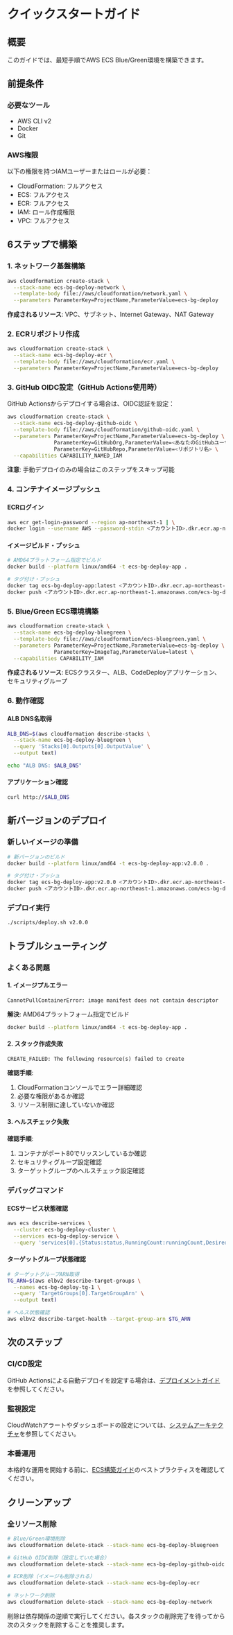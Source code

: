 # クイックスタートガイド

## 概要
このガイドでは、最短手順でAWS ECS Blue/Green環境を構築できます。

## 前提条件

### 必要なツール
- AWS CLI v2
- Docker
- Git

### AWS権限
以下の権限を持つIAMユーザーまたはロールが必要：
- CloudFormation: フルアクセス
- ECS: フルアクセス
- ECR: フルアクセス
- IAM: ロール作成権限
- VPC: フルアクセス

## 6ステップで構築

### 1. ネットワーク基盤構築
```bash
aws cloudformation create-stack \
  --stack-name ecs-bg-deploy-network \
  --template-body file://aws/cloudformation/network.yaml \
  --parameters ParameterKey=ProjectName,ParameterValue=ecs-bg-deploy
```

**作成されるリソース**: VPC、サブネット、Internet Gateway、NAT Gateway

### 2. ECRリポジトリ作成
```bash
aws cloudformation create-stack \
  --stack-name ecs-bg-deploy-ecr \
  --template-body file://aws/cloudformation/ecr.yaml \
  --parameters ParameterKey=ProjectName,ParameterValue=ecs-bg-deploy
```

### 3. GitHub OIDC設定（GitHub Actions使用時）
GitHub Actionsからデプロイする場合は、OIDC認証を設定：

```bash
aws cloudformation create-stack \
  --stack-name ecs-bg-deploy-github-oidc \
  --template-body file://aws/cloudformation/github-oidc.yaml \
  --parameters ParameterKey=ProjectName,ParameterValue=ecs-bg-deploy \
               ParameterKey=GitHubOrg,ParameterValue=<あなたのGitHubユーザー名またはOrg> \
               ParameterKey=GitHubRepo,ParameterValue=<リポジトリ名> \
  --capabilities CAPABILITY_NAMED_IAM
```

**注意**: 手動デプロイのみの場合はこのステップをスキップ可能

### 4. コンテナイメージプッシュ

#### ECRログイン
```bash
aws ecr get-login-password --region ap-northeast-1 | \
docker login --username AWS --password-stdin <アカウントID>.dkr.ecr.ap-northeast-1.amazonaws.com
```

#### イメージビルド・プッシュ
```bash
# AMD64プラットフォーム指定でビルド
docker build --platform linux/amd64 -t ecs-bg-deploy-app .

# タグ付け・プッシュ
docker tag ecs-bg-deploy-app:latest <アカウントID>.dkr.ecr.ap-northeast-1.amazonaws.com/ecs-bg-deploy-app:latest
docker push <アカウントID>.dkr.ecr.ap-northeast-1.amazonaws.com/ecs-bg-deploy-app:latest
```

### 5. Blue/Green ECS環境構築
```bash
aws cloudformation create-stack \
  --stack-name ecs-bg-deploy-bluegreen \
  --template-body file://aws/cloudformation/ecs-bluegreen.yaml \
  --parameters ParameterKey=ProjectName,ParameterValue=ecs-bg-deploy \
               ParameterKey=ImageTag,ParameterValue=latest \
  --capabilities CAPABILITY_IAM
```

**作成されるリソース**: ECSクラスター、ALB、CodeDeployアプリケーション、セキュリティグループ

### 6. 動作確認

#### ALB DNS名取得
```bash
ALB_DNS=$(aws cloudformation describe-stacks \
  --stack-name ecs-bg-deploy-bluegreen \
  --query 'Stacks[0].Outputs[0].OutputValue' \
  --output text)

echo "ALB DNS: $ALB_DNS"
```

#### アプリケーション確認
```bash
curl http://$ALB_DNS
```

## 新バージョンのデプロイ

### 新しいイメージの準備
```bash
# 新バージョンのビルド
docker build --platform linux/amd64 -t ecs-bg-deploy-app:v2.0.0 .

# タグ付け・プッシュ
docker tag ecs-bg-deploy-app:v2.0.0 <アカウントID>.dkr.ecr.ap-northeast-1.amazonaws.com/ecs-bg-deploy-app:v2.0.0
docker push <アカウントID>.dkr.ecr.ap-northeast-1.amazonaws.com/ecs-bg-deploy-app:v2.0.0
```

### デプロイ実行
```bash
./scripts/deploy.sh v2.0.0
```

## トラブルシューティング

### よくある問題

#### 1. イメージプルエラー
```
CannotPullContainerError: image manifest does not contain descriptor
```
**解決**: AMD64プラットフォーム指定でビルド
```bash
docker build --platform linux/amd64 -t ecs-bg-deploy-app .
```

#### 2. スタック作成失敗
```
CREATE_FAILED: The following resource(s) failed to create
```
**確認手順**:
1. CloudFormationコンソールでエラー詳細確認
2. 必要な権限があるか確認
3. リソース制限に達していないか確認

#### 3. ヘルスチェック失敗
**確認手順**:
1. コンテナがポート80でリッスンしているか確認
2. セキュリティグループ設定確認
3. ターゲットグループのヘルスチェック設定確認

### デバッグコマンド

#### ECSサービス状態確認
```bash
aws ecs describe-services \
  --cluster ecs-bg-deploy-cluster \
  --services ecs-bg-deploy-service \
  --query 'services[0].{Status:status,RunningCount:runningCount,DesiredCount:desiredCount}'
```

#### ターゲットグループ状態確認
```bash
# ターゲットグループARN取得
TG_ARN=$(aws elbv2 describe-target-groups \
  --names ecs-bg-deploy-tg-1 \
  --query 'TargetGroups[0].TargetGroupArn' \
  --output text)

# ヘルス状態確認
aws elbv2 describe-target-health --target-group-arn $TG_ARN
```

## 次のステップ

### CI/CD設定
GitHub Actionsによる自動デプロイを設定する場合は、[デプロイメントガイド](deployment-guide.md#phase-5-github-actions-cicd設定)を参照してください。

### 監視設定
CloudWatchアラートやダッシュボードの設定については、[システムアーキテクチャ](architecture.md#監視ログ)を参照してください。

### 本番運用
本格的な運用を開始する前に、[ECS構築ガイド](ecs-setup.md#ベストプラクティス)のベストプラクティスを確認してください。

## クリーンアップ

### 全リソース削除
```bash
# Blue/Green環境削除
aws cloudformation delete-stack --stack-name ecs-bg-deploy-bluegreen

# GitHub OIDC削除（設定していた場合）
aws cloudformation delete-stack --stack-name ecs-bg-deploy-github-oidc

# ECR削除（イメージも削除される）
aws cloudformation delete-stack --stack-name ecs-bg-deploy-ecr

# ネットワーク削除
aws cloudformation delete-stack --stack-name ecs-bg-deploy-network
```

削除は依存関係の逆順で実行してください。各スタックの削除完了を待ってから次のスタックを削除することを推奨します。